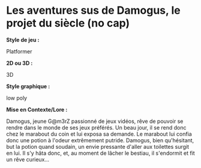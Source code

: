 # Les aventures sus de Damogus, le projet du siècle (no cap)

**Style de jeu :**

Platformer


**2D ou 3D :**

3D


**Style graphique :** 

low poly


**Mise en Contexte/Lore :**

Damogus, jeune G@m3rZ passionné de jeux vidéos, rêve de pouvoir se rendre dans le monde de ses jeux préférés.
Un beau jour, il se rend donc chez le marabout du coin et lui exposa sa demande. Le marabout lui confia donc une potion à l'odeur extrêmement putride.
Damogus, bien qu'hésitant, but la potion quand soudain, un envie pressante d'aller aux toilettes surgit en lui. Il s'y hâta donc, et, au moment de lâcher le bestiau,
il s'endormit et fit un rêve curieux...
